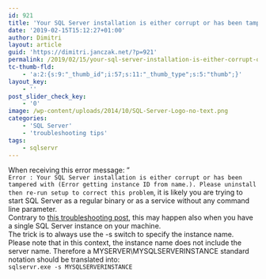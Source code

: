 ```yaml
---
id: 921
title: 'Your SQL Server installation is either corrupt or has been tampered with'
date: '2019-02-15T15:12:27+01:00'
author: Dimitri
layout: article
guid: 'https://dimitri.janczak.net/?p=921'
permalink: /2019/02/15/your-sql-server-installation-is-either-corrupt-or-has-been-tampered-with/
tc-thumb-fld:
    - 'a:2:{s:9:"_thumb_id";i:57;s:11:"_thumb_type";s:5:"thumb";}'
layout_key:
    - ''
post_slider_check_key:
    - '0'
image: /wp-content/uploads/2014/10/SQL-Server-Logo-no-text.png
categories:
    - 'SQL Server'
    - 'troubleshooting tips'
tags:
    - sqlservr
---
```


When receiving this error message: ”  
`Error : Your SQL Server installation is either corrupt or has been tampered with (Error getting instance ID from name.). Please uninstall then re-run setup to correct this problem`, it is likely you are trying to start SQL Server as a regular binary or as a service without any command line parameter.  
Contrary to [this troubleshooting post](<http://Error : Your SQL Server installation is either corrupt or has been tampered with (Error getting instance ID from name.). Please uninstall then re-run setup to correct this problem>), this may happen also when you have a single SQL Server instance on your machine.  
The trick is to always use the -s switch to specify the instance name.  
Please note that in this context, the instance name does not include the server name. Therefore a MYSERVER\\MYSQLSERVERINSTANCE standard notation should be translated into:  
`sqlservr.exe -s MYSQLSERVERINSTANCE`